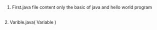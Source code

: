 1. First.java file content only the basic of java and hello world program
 <br>
2. Varible.java( Variable )
   <br> 

